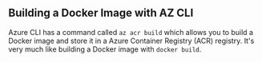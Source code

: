 ## Building a Docker Image with AZ CLI

Azure CLI has a command called `az acr build` which allows you to build a Docker image and store it in a Azure Container Registry (ACR) registry. It's very much like building a Docker image with `docker build`.